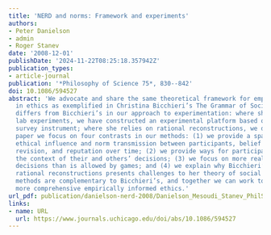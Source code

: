 ```yaml
---
title: 'NERD and norms: Framework and experiments'
authors:
- Peter Danielson
- admin
- Roger Stanev
date: '2008-12-01'
publishDate: '2024-11-22T08:25:18.357942Z'
publication_types:
- article-journal
publication: '*Philosophy of Science 75*, 830--842'
doi: 10.1086/594527
abstract: 'We advocate and share the same theoretical framework for empirical research
  in ethics as exemplified in Christina Bicchieri’s The Grammar of Society. Our research
  differs from Bicchieri’s in our approach to experimentation: where she relies on
  lab experiments, we have constructed an experimental platform based on an internet
  survey instrument; where she relies on rational reconstructions, we do not. In this
  paper we focus on four contrasts in our methods: (1) we provide a space to explore
  ethical influence and norm transmission between participants, belief and choice
  revision, and reputation over time; (2) we provide ways for participants to expand
  the context of their and others’ decisions; (3) we focus on more realistic ethical
  decisions than is allowed by games; and (4) we explain why Bicchieri’s method of
  rational reconstructions presents challenges to her theory of social norms. Our
  methods are complementary to Bicchieri’s, and together we can work toward developing
  more comprehensive empirically informed ethics.'
url_pdf: publication/danielson-nerd-2008/Danielson_Mesoudi_Stanev_PhilSci_2008.pdf
links:
- name: URL
  url: https://www.journals.uchicago.edu/doi/abs/10.1086/594527
---
```

